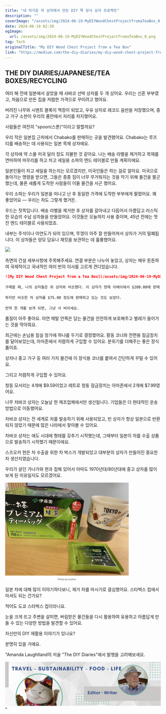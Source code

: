 ```yaml
---
title: "내 차가운 차 상자에서 만든 DIY 목 장식 상자 프로젝트"
description: ""
coverImage: "/assets/img/2024-06-19-MyDIYWoodChestProjectfromaTeaBox_0.png"
date: 2024-06-19 02:39
ogImage: 
  url: /assets/img/2024-06-19-MyDIYWoodChestProjectfromaTeaBox_0.png
tag: Tech
originalTitle: "My DIY Wood Chest Project from a Tea Box"
link: "https://medium.com/the-diy-diaries/my-diy-wood-chest-project-from-a-tea-box-091582514c43"
---
```



## THE DIY DIARIES/JAPANESE/TEA BOXES/RECYCLING

여러 해 전에 일본에서 살았을 때 샤바코 선박 상자를 두 개 샀어요. 우리는 신혼 부부였고, 처음으로 만든 집을 저렴한 가격으로 꾸미려고 했어요.

버려진 나무와 시멘트 블록이 책장이 되었고, 우유 상자로 레코드 음반을 저장했으며, 중고 가구 소판이 우리의 품안에서 자리를 차지했어요.

사람들은 여전히 "spoon(스푼)"이라고 말할까요?

<div class="content-ad"></div>

우리 작은 일본집 근처에서 Chabako를 판매하는 곳을 발견했어요. Chabako는 루즈 티를 배송하는 데 사용되는 일본 목재 상자에요.

각 상자에 약 스물 미국 달러 정도 지불한 것 같아요. 나는 배송 라벨을 제거하고 목재를 연마하여 마무리를 하고 차고 세일용 소파의 엔드 테이블로 만들 계획이에요.

일본인들이 차고 세일을 하는지는 모르겠지만, 미국인들은 하는 걸로 알아요. 미국으로 돌아가는 명령을 받으면, 그들은 종종 짐이 너무 무거워지는 것을 막기 위해 물건을 팔곤 했는데, 물론 새롭게 도착한 사람들이 이들 물건을 사곤 했어요.

우리 소파는 우리가 일본을 떠나고 난 후 동일한 가격에 도착한 부부에게 팔렸어요. 꽤 좋았어요 — 우리는 차도 그렇게 했거든.

<div class="content-ad"></div>

우드는 잣목입니다. 배송 라벨을 제거한 후 상자를 갈아내고 다듬어서 아름답고 러스틱한 모습의 수납 상자들을 만들었어요. 이것들은 오늘까지 사용 중이며, 45년 전에는 멋진 엔드 테이블로 사용되었죠.

내부는 주석이나 아연도가 되어 있으며, 뚜껑이 아주 잘 만들어져서 상자가 거의 밀폐됩니다. 이 상자들은 양모 담요나 재킷을 보관하는 데 훌륭했어요.

<img src="/assets/img/2024-06-19-나의 DIY 목공상자 프로젝트에서_0.png" />

측면의 건설 세부사항에 주목해주세요. 연결 부분은 나누어 놓았고, 상자는 매우 튼튼하여 국제적이고 국내적인 여러 번의 이사를 고르게 견디었습니다.

<div class="content-ad"></div>

```markdown
![My DIY Wood Chest Project from a Tea Box](/assets/img/2024-06-19-MyDIYWoodChestProjectfromaTeaBox_1.png)

구매할 때, 나의 상자들은 위 상자와 비슷했다. 이 상자가 현재 이베이에서 $200.00에 판매 중이니, 아마 제가 45년 전에 $20.00을 썼던 것은 잘 한 선택이었을지도 모르겠다.

하지만 비슷한 차 상자를 $75.00 정도에 판매하고 있는 것도 보았다.

만약 한 개를 보게 되면, 그냥 사 버리세요.
```

<div class="content-ad"></div>

품질이 아주 좋아요. 아연 메탈 안쪽은 담는 물건을 안전하게 보호해주고 벌레가 들어가는 것을 막아줘요.

최근에는 손님용 침실 창가에 하나를 두기로 결정했어요. 황동 코너와 전면용 잠금장치를 달아보았는데, 아마존에서 저렴하게 구입할 수 있어요. 분위기를 더해주는 좋은 장식품이죠.

상자나 중고 가구 등 여러 가지 물건에 이 장식용 코너를 붙여서 간단하게 꾸밀 수 있어요.

그리고 저렴하게 구입할 수 있어요.

<div class="content-ad"></div>

청동 모서리는 4개에 $9.59이었고 레트로 청동 잠금장치는 아마존에서 2개에 $7.99였어요.

나무 차바코 상자는 오늘날 한 제조업체에서만 생산됩니다. 기업들은 더 현대적인 운송 방법으로 이동했어요.

차바코 상자는 전 세계로 차를 발송하기 위해 사용되었고, 빈 상자가 항상 일본으로 반환되지 않았기 때문에 많은 나라에서 찾아볼 수 있어요.

차바코 상자는 에도 시대에 형태를 갖추기 시작했는데, 그때부터 일본이 차를 수출 상품으로 발송하기 시작했기 때문이에요.

<div class="content-ad"></div>

스즈오카 현은 차 수출을 위한 차 박스가 개발되었고 대부분의 상자가 만들어진 중요한 차 생산지였습니다.

우리가 살던 가나가와 현과 접해 있어서 아마도 1970년대/80년대에 중고 상자를 많이 보게 된 이유일지도 모르겠어요.

![이미지](/assets/img/2024-06-19-MyDIYWoodChestProjectfromaTeaBox_2.png)

일본 차에 대해 많이 이야기하다보니, 제가 차를 마시기로 결심했어요. 스타벅스 컵에서 마셔도 되는 건가요?

<div class="content-ad"></div>

적어도 도쿄 스타벅스 컵이라니요.

눈을 크게 뜨고 주변을 살피면, 버림받은 물건들을 다시 활용하여 유용하고 아름답게 만들 수 있는 다양한 방법을 발견할 수 있어요.

자신만의 DIY 재활용 이야기가 있나요?

분명히 있을 거예요.

<div class="content-ad"></div>

"Amanda Laughtland의 저술 "The DIY Diaries"에서 발행을 고려해보세요.

![이미지](/assets/img/2024-06-19-MyDIYWoodChestProjectfromaTeaBox_3.png)"